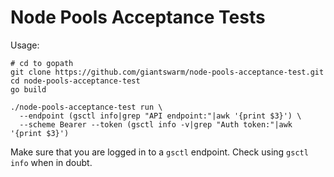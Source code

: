 <!--

    TODO:

    - Add the project to the CircleCI:
      https://circleci.com/setup-project/gh/giantswarm/REPOSITORY_NAME

    - Import RELEASE_TOKEN variable from template repository for the builds:
      https://circleci.com/gh/giantswarm/REPOSITORY_NAME/edit#env-vars

    - Change the badge (with style=shield):
      https://circleci.com/gh/giantswarm/REPOSITORY_NAME/edit#badges
      If this is a private repository token with scope `status` will be needed.

    - Change the top level header from `# template` to `# REPOSITORY_NAME` and
      add appropriate description.

    - If the repository is public consider adding godoc badge. This should be
      the first badge separated with a single space.
      [![GoDoc](https://godoc.org/github.com/giantswarm/REPOSITORY_NAME?status.svg)](http://godoc.org/github.com/giantswarm/REPOSITORY_NAME)

-->

# Node Pools Acceptance Tests

Usage:

```
# cd to gopath
git clone https://github.com/giantswarm/node-pools-acceptance-test.git
cd node-pools-acceptance-test
go build

./node-pools-acceptance-test run \
  --endpoint (gsctl info|grep "API endpoint:"|awk '{print $3}') \
  --scheme Bearer --token (gsctl info -v|grep "Auth token:"|awk '{print $3}')
```

Make sure that you are logged in to a `gsctl` endpoint. Check using `gsctl info` when in doubt.

